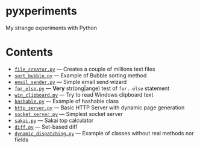 # pyxperiments
My strange experiments with Python

# Contents

- [`file_creator.py`](/file_creator.py) — Creates a couple of millions text files
- [`sort_bubble.py`](/sort_bubble.py) — Example of Bubble sorting method
- [`email_sender.py`](/email_sender.py) — Simple email send wizard
- [`for_else.py`](/for_else.py) — **Very** str(ong|ange) test of `for..else` statement
- [`win_clipboard.py`](/win_clipboard.py) — Try to read Windows clipboard text
- [`hashable.py`](/hashable.py) — Example of hashable class
- [`http_server.py`](/http_server.py) — Basic HTTP Server with dynamic page generation
- [`socket_server.py`](/socket_server.py) — Simplest socket server
- [`sakai.py`](/sakai.py) — Sakai top calculator
- [`diff.py`](/diff.py) — Set-based diff
- [`dynamic_dispatching.py`](/dynamic_dispatching.py) — Example of classes without real methods nor fields
